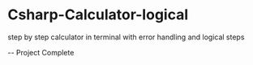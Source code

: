 # Csharp-Calculator-logical
step by step calculator in terminal with error handling and logical steps

-- Project Complete
